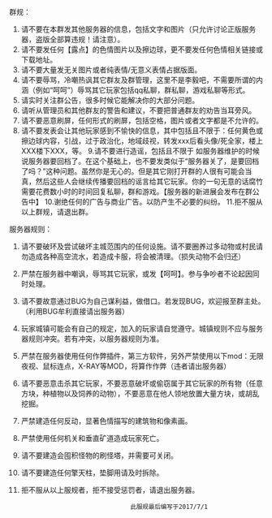 群规：
1.	请不要在本群发其他服务器的信息，包括文字和图片（只允许讨论正版服务器，盗版全部算违规！请注意）。
2.	请不要发任何【露点】的色情图片以及擦边球，更不要发任何色情相关链接或下载地址。
3. 请不要大量发无关图片或者纯表情/无意义表情占据版面。
4. 请不要辱骂，冷嘲热讽其它群友及群管理，这里不是李毅吧，不需要所谓的内涵（例如“呵呵”）辱骂其它玩家包括qq私聊，群私聊，游戏私聊等形式。
5. 请实时关注群公告，很多时候它能解决你的大部分问题。
6. 请听从管理员和其他群友的警告和建议，不要把普通群友的劝告当耳旁风。
7. 请不要恶意刷屏，任何形式的刷屏，包括空格，图片或者文字都是不允许的。
8. 请不要发表会让其他玩家感到不愉快的信息，其中包括且不限于：任何黄色或擦边球内容，引战，过于政治化，地域歧视，转发xxx后看头像/死全家，楼上XXX楼下XXX，等。
9.请不要进行造谣，包括且不限于 如服务器维护的时候说服务器要回档了。在这个基础上，也不要发类似于“服务器关了，是要回档了吗？”这种问题。虽然你是无心的。但是其它刚打开群的人很有可能会当真，然后这些人会继续传播要回档的谣言给其它玩家。你的一句无意的话腐竹需要花费数小时的时间回复私聊，群和游戏。【服务器的新进展会发布在群公告中】
10.谢绝任何的广告与商业广告。以防产生不必要的纠纷。
11.拒不服从以上群规，请退出群。

服务器规则：
1.	请不要破环及尝试破坏主城范围内的任何设施。请不要圈养过多动物或村民请勿造成各种高空流水，若造成卡服，将会被清理。（损失动物不会归还）
2.	严禁在服务器中嘲讽，辱骂其它玩家，或发【呵呵】。参与争吵者不论起因同时处理。
3.	请不要故意通过BUG为自己谋利益，做借口。若发现BUG，欢迎报至群主处。（利用BUG牟利直接请出服务器）
4.	玩家城镇可能会有自己的规定，加入的玩家请自觉遵守。城镇规则不应与服务器规则冲突。若有冲突，以服务器规则为准。
5.	严禁在服务器使用任何作弊插件，第三方软件，另外严禁使用以下mod：无限夜视、鼠标连点，X-RAY等MOD，将算作作弊（违者请出服务器）
6.	请不要恶意击杀其它玩家，不要恶意破坏或偷窃属于其它玩家的所有物（任意方块，种植物以及饲养的动物），不要恶意在他人领地放置大量方块，或胡乱挖掘。
7.	严禁建造任何反动，显著色情描写的建筑物和像素画。
8.	严禁使用任何机关和垂直矿道造成玩家死亡。
9.	请不要建造会囤积怪物的刷怪塔，并需要可关闭。
10.	请不要建造任何擎天柱，垫脚用请及时拆除。
11.	拒不服从以上服规者，拒不接受惩罚者，请退出服务器。
                                      
                                      此服规最后编写于2017/7/1
